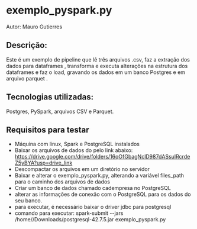 # exemplo_pyspark.py
  Autor: Mauro Gutierres

## Descrição:
   Este é um exemplo de pipeline que lê três arquivos .csv, faz a extração dos dados para dataframes , transforma e  executa alterações na estrutura dos dataframes e faz o load, gravando os dados em um banco Postgres e em arquivo parquet .
   
## Tecnologias utilizadas:
   Postgres, PySpark, arquivos CSV e Parquet.

## Requisitos para testar
- Máquina com linux, Spark e PostgreSQL instalados
- Baixar os arquivos de dados do pelo link abaixo:
https://drive.google.com/drive/folders/16qOfGbagNclD987dASsuIRcrdeZ5yBYA?usp=drive_link
- Descompactar os arquivos em um diretório no servidor
- Baixar e alterar o exemplo_pyspark.py, alterando a variável files_path
  para o caminho dos arquivos de dados
- Criar um banco de dados chamado cadempresa no PostgreSQL
- alterar as informações de conexão com o PostgreSQL para os dados do seu
  banco.
- para executar, é necessário baixar o driver jdbc para postgresql
- comando para executar:
  spark-submit --jars /home/<user>/Downloads/postgresql-42.7.5.jar exemplo_pyspark.py